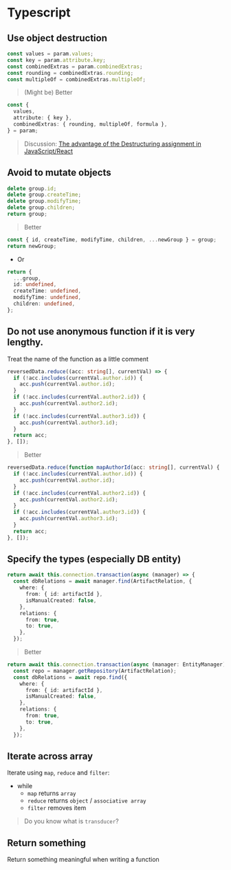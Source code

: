 # Typescript <!-- omit in toc -->

## Use object destruction

```typescript
const values = param.values;
const key = param.attribute.key;
const combinedExtras = param.combinedExtras;
const rounding = combinedExtras.rounding;
const multipleOf = combinedExtras.multipleOf;
```

> (Might be) Better

```typescript
const {
  values,
  attribute: { key },
  combinedExtras: { rounding, multipleOf, formula },
} = param;
```

> Discussion: [The advantage of the Destructuring assignment in JavaScript/React](https://medium.com/@valentinemaillard1/the-advantage-of-the-destructuring-assignment-in-javascript-react-d4868ad42871 "https://medium.com/@valentinemaillard1/the-advantage-of-the-destructuring-assignment-in-javascript-react-d4868ad42871")

## Avoid to mutate objects

```typescript
delete group.id;
delete group.createTime;
delete group.modifyTime;
delete group.children;
return group;
```

> Better

```typescript
const { id, createTime, modifyTime, children, ...newGroup } = group;
return newGroup;
```

- Or

```typescript
return {
  ...group,
  id: undefined,
  createTime: undefined,
  modifyTime: undefined,
  children: undefined,
};
```

## Do not use anonymous function if it is very lengthy.

Treat the name of the function as a little comment

```typescript
reversedData.reduce((acc: string[], currentVal) => {
  if (!acc.includes(currentVal.author.id)) {
    acc.push(currentVal.author.id);
  }
  if (!acc.includes(currentVal.author2.id)) {
    acc.push(currentVal.author2.id);
  }
  if (!acc.includes(currentVal.author3.id)) {
    acc.push(currentVal.author3.id);
  }
  return acc;
}, []);
```

> Better

```typescript
reversedData.reduce(function mapAuthorId(acc: string[], currentVal) {
  if (!acc.includes(currentVal.author.id)) {
    acc.push(currentVal.author.id);
  }
  if (!acc.includes(currentVal.author2.id)) {
    acc.push(currentVal.author2.id);
  }
  if (!acc.includes(currentVal.author3.id)) {
    acc.push(currentVal.author3.id);
  }
  return acc;
}, []);
```

## Specify the types (especially DB entity)

```typescript
return await this.connection.transaction(async (manager) => {
  const dbRelations = await manager.find(ArtifactRelation, {
    where: {
      from: { id: artifactId },
      isManualCreated: false,
    },
    relations: {
      from: true,
      to: true,
    },
  });
```

> Better

```typescript
return await this.connection.transaction(async (manager: EntityManager) => {
  const repo = manager.getRepository(ArtifactRelation);
  const dbRelations = await repo.find({
    where: {
      from: { id: artifactId },
      isManualCreated: false,
    },
    relations: {
      from: true,
      to: true,
    },
  });
```

## Iterate across array

Iterate using `map`, `reduce` and `filter`:

- while
  - `map` returns `array`
  - `reduce` returns `object` / `associative array`
  - `filter` removes item

> Do you know what is `transducer`?

## Return something

Return something meaningful when writing a function

